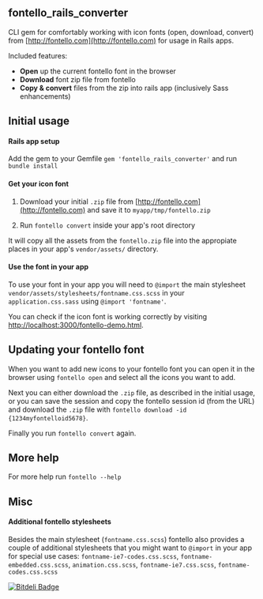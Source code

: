 ## fontello_rails_converter

CLI gem for comfortably working with icon fonts (open, download, convert) from [http://fontello.com](http://fontello.com) for usage in Rails apps.

Included features:

* **Open** up the current fontello font in the browser
* **Download** font zip file from fontello
* **Copy & convert** files from the zip into rails app (inclusively Sass enhancements)


## Initial usage

#### Rails app setup

Add the gem to your Gemfile `gem 'fontello_rails_converter'` and run `bundle install`

#### Get your icon font

1. Download your initial `.zip` file from [http://fontello.com](http://fontello.com) and save it to `myapp/tmp/fontello.zip`

1. Run `fontello convert` inside your app's root directory

It will copy all the assets from the `fontello.zip` file into the appropiate places in your app's `vendor/assets/` directory.

#### Use the font in your app

To use your font in your app you will need to `@import` the main stylesheet `vendor/assets/stylesheets/fontname.css.scss` in your `application.css.sass` using `@import 'fontname'`.

You can check if the icon font is working correctly by visiting [http://localhost:3000/fontello-demo.html](http://localhost:3000/fontello-demo.html).


## Updating your fontello font

When you want to add new icons to your fontello font you can open it in the browser using `fontello open` and select all the icons you want to add.

Next you can either download the `.zip` file, as described in the initial usage, or you can save the session and copy the fontello session id (from the URL) and download the `.zip` file with `fontello download -id {1234myfontelloid5678}`.

Finally you run `fontello convert` again.

## More help

For more help run `fontello --help`

## Misc

#### Additional fontello stylesheets

Besides the main stylesheet (`fontname.css.scss`) fontello also provides a couple of additional stylesheets that you might want to `@import` in your app for special use cases:  `fontname-ie7-codes.css.scss`, `fontname-embedded.css.scss`, `animation.css.scss`, `fontname-ie7.css.scss`, `fontname-codes.css.scss`


[![Bitdeli Badge](https://d2weczhvl823v0.cloudfront.net/railslove/fontello_rails_converter/trend.png)](https://bitdeli.com/free "Bitdeli Badge")


